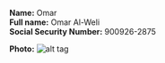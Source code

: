 **Name:** Omar <br/> 
**Full name:** Omar Al-Weli <br/>
**Social Security Number:** 900926-2875 <br/>

**Photo:** ![alt tag](https://github.com/OmarAl-Weli/LSRE-2016-OmarAlWeli/blob/master/Bio/ME.jpg?raw=true)
